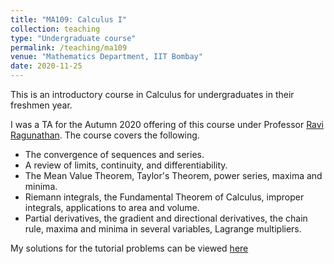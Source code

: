 ```yaml
---
title: "MA109: Calculus I"
collection: teaching
type: "Undergraduate course"
permalink: /teaching/ma109
venue: "Mathematics Department, IIT Bombay"
date: 2020-11-25
---
```


This is an introductory course in Calculus for undergraduates in their freshmen year. 

I was a TA for the Autumn 2020 offering of this course under Professor [Ravi Ragunathan](http://www.math.iitb.ac.in/~ravir/). The course covers the following. 

* The convergence of sequences and series.
* A review of limits, continuity, and differentiability.
* The Mean Value Theorem, Taylor's Theorem, power series, maxima and minima.
* Riemann integrals, the Fundamental Theorem of Calculus, improper integrals, applications to area and volume. 
* Partial derivatives, the gradient and directional derivatives, the chain rule, maxima and minima in several variables, Lagrange multipliers. 

My solutions for the tutorial problems can be viewed [here](https://ishankapnadak.github.io/files/ma109-tut-solutions.pdf)